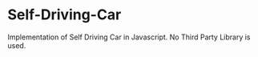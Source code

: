 # Self-Driving-Car

Implementation of Self Driving Car in Javascript. No Third Party Library is used.
